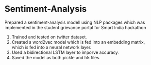 # Sentiment-Analysis
Prepared a sentiment-analysis modell using NLP packages which was implemented in the student grievance portal for Smart India hackathon

1. Trained and tested on twitter dataset.
2. Created a word2vec model which is fed into an embedding matrix, which is fed into a neural network layer.
3. Used a bidirectional LSTM layer to imporve accuracy.
4. Saved the model as both pickle and h5 files.
